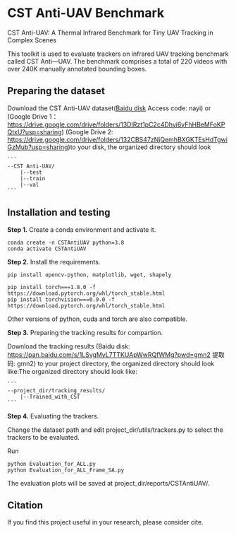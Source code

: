 # CST Anti-UAV Benchmark

CST Anti-UAV: A Thermal Infrared Benchmark for Tiny UAV Tracking in Complex Scenes

This toolkit is used to evaluate trackers on infrared UAV tracking benchmark called CST Anti—UAV. The benchmark comprises a total of 220 videos with over 240K manually annotated bounding boxes.


## Preparing the dataset
Download the CST Anti-UAV dataset([Baidu disk](https://pan.baidu.com/s/1mwGkvmQHoy5MhUCPvN26xA?pwd=nayi) Access code: nayi) or (Google Drive 1：https://drive.google.com/drive/folders/13DIRzt1pC2c4Dhyi6yFhHBeMFoKPQtxU?usp=sharing) (Google Drive 2: https://drive.google.com/drive/folders/132CBS47zNjQemhBXGKTEsHdTgwiGzMub?usp=sharing)to your disk, the organized directory should look 

    ```
    --CST Anti-UAV/
    	|--test
    	|--train
    	|--val
    ```


## Installation and testing
**Step 1.** Create a conda environment and activate it.

```shell
conda create -n CSTAntiUAV python=3.8
conda activate CSTAntiUAV
```

**Step 2.** Install the requirements.
```shell
pip install opencv-python, matplotlib, wget, shapely

pip install torch===1.8.0 -f https://download.pytorch.org/whl/torch_stable.html
pip install torchvision===0.9.0 -f https://download.pytorch.org/whl/torch_stable.html
```
Other versions of python, cuda and torch are also compatible.

**Step 3.** Preparing the tracking results for compartion.

Download the tracking results (Baidu disk: https://pan.baidu.com/s/1LSvgMyL7TTKUApWwRQfWMg?pwd=gmn2 提取码: gmn2) to your project directory, the organized directory should look like:The organized directory should look like:

    ```
    --project_dir/tracking_results/
    	|--Trained_with_CST
    ```

**Step 4.** Evaluating the trackers.

Change the dataset path and edit project_dir/utils/trackers.py to select the trackers to be evaluated.

Run
```shell
python Evaluation_for_ALL.py
python Evaluation_for_ALL_Frame_SA.py
```

The evaluation plots will be saved at project_dir/reports/CSTAntiUAV/.

## Citation

If you find this project useful in your research, please consider cite.
